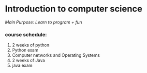 # Introduction to computer science

*Main Purpose: Learn to program + fun*

### course schedule:

1. 2 weeks of python
2. Python exam
3. Computer networks and Operating Systems
4. 2 weeks of Java
5. java exam